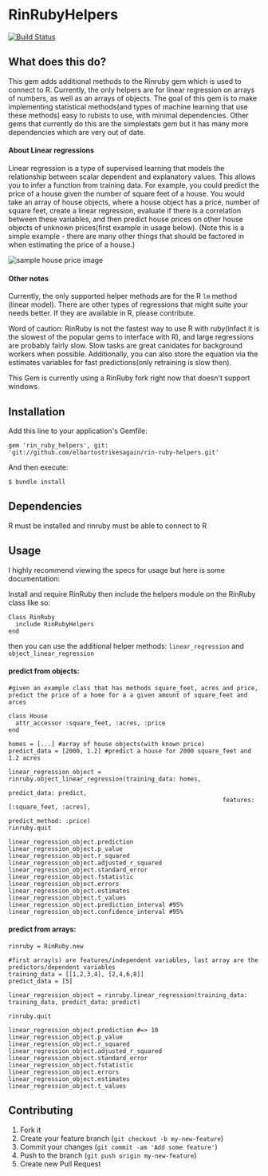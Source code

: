 # RinRubyHelpers
[![Build Status](https://travis-ci.org/elbartostrikesagain/rin-ruby-helpers.svg?branch=master)](https://travis-ci.org/elbartostrikesagain/rin-ruby-helpers)

## What does this do?

This gem adds additional methods to the Rinruby gem which is used to connect to R. Currently, the only helpers are for linear regression on arrays of numbers, as well as an arrays of objects. The goal of this gem is to make implementing statistical methods(and types of machine learning that use these methods) easy to rubists to use, with minimal dependencies. Other gems that currently do this are the simplestats gem but it has many more dependencies which are very out of date.

#### About Linear regressions

Linear regression is a type of supervised learning that models the relationship between scalar dependent and explanatory values. This allows you to infer a function from training data.
For example, you could predict the price of a house given the number of square feet of a house. You would take an array of house objects, where a house object has a price, number of square feet, create a linear regression, evaluate if there is a correlation between these variables, and then predict house prices on other house objects of unknown prices(first example in usage below). (Note this is a simple example - there are many other things that should be factored in when estimating the price of a house.)


![sample house price image](https://cloud.githubusercontent.com/assets/398104/16933447/b166fda0-4d0a-11e6-9afb-d0c6ed538f8c.png "house price sample image")

#### Other notes

Currently, the only supported helper methods are for the R `lm` method (linear model). There are other types of regressions that might suite your needs better. If they are available in R, please contribute.

Word of caution: RinRuby is not the fastest way to use R with ruby(infact it is the slowest of the popular gems to interface with R), and large regressions are probably fairly slow. Slow tasks are great canidates for background workers when possible. Additionally, you can also store the equation via the estimates variables for fast predictions(only retraining is slow then).

This Gem is currently using a RinRuby fork right now that doesn't support windows.

## Installation

Add this line to your application's Gemfile:

    gem 'rin_ruby_helpers', git: 'git://github.com/elbartostrikesagain/rin-ruby-helpers.git'

And then execute:

    $ bundle install

## Dependencies
R must be installed and rinruby must be able to connect to R

## Usage

I highly recommend viewing the specs for usage but here is some documentation:


Install and require RinRuby then include the helpers module on the RinRuby class like so:

```
Class RinRuby
  include RinRubyHelpers
end
```

then you can use the additional helper methods: `linear_regression` and `object_linear_regression`

#### predict from objects:
```
#given an example class that has methods square_feet, acres and price, predict the price of a home for a a given amount of square_feet and arces

class House
  attr_accessor :square_feet, :acres, :price
end

homes = [...] #array of house objects(with known price)
predict_data = [2000, 1.2] #predict a house for 2000 square_feet and 1.2 acres

linear_regression_object = rinruby.object_linear_regression(training_data: homes,
                                                            predict_data: predict,
                                                            features: [:square_feet, :acres],
                                                            predict_method: :price)
rinruby.quit

linear_regression_object.prediction
linear_regression_object.p_value
linear_regression_object.r_squared
linear_regression_object.adjusted_r_squared
linear_regression_object.standard_error
linear_regression_object.fstatistic
linear_regression_object.errors
linear_regression_object.estimates
linear_regression_object.t_values
linear_regression_object.prediction_interval #95%
linear_regression_object.confidence_interval #95%
```

#### predict from arrays:
```
rinruby = RinRuby.new

#first array(s) are features/independent variables, last array are the predictors/dependent variables
training_data = [[1,2,3,4], [2,4,6,8]]
predict_data = [5]

linear_regression_object = rinruby.linear_regression(training_data: training_data, predict_data: predict)

rinruby.quit

linear_regression_object.prediction #=> 10
linear_regression_object.p_value
linear_regression_object.r_squared
linear_regression_object.adjusted_r_squared
linear_regression_object.standard_error
linear_regression_object.fstatistic
linear_regression_object.errors
linear_regression_object.estimates
linear_regression_object.t_values
```

## Contributing

1. Fork it
2. Create your feature branch (`git checkout -b my-new-feature`)
3. Commit your changes (`git commit -am 'Add some feature'`)
4. Push to the branch (`git push origin my-new-feature`)
5. Create new Pull Request
